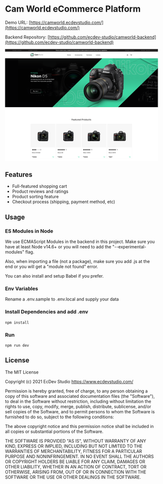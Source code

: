 # Cam World eCommerce Platform

Demo URL: [https://camworld.ecdevstudio.com/](https://camworld.ecdevstudio.com/)

Backend Repository: [https://github.com/ecdev-studio/camworld-backend](https://github.com/ecdev-studio/camworld-backend)

![screenshot](https://github.com/ecdev-studio/ecdev-studio.github.io/blob/main/screenshot.png)

## Features

- Full-featured shopping cart
- Product reviews and ratings
- Product sorting feature
- Checkout process (shipping, payment method, etc)

## Usage

### ES Modules in Node

We use ECMAScript Modules in the backend in this project. Make sure you have at least Node v14.6+ or you will need to add the "--experimental-modules" flag.

Also, when importing a file (not a package), make sure you add .js at the end or you will get a "module not found" error.

You can also install and setup Babel if you prefer.

### Env Variables

Rename a .env.sample to .env.local and supply your data

### Install Dependencies and add .env

```
npm install
```

### Run

```
npm run dev
```

## License

The MIT License

Copyright (c) 2021 EcDev Studio https://www.ecdevstudio.com/

Permission is hereby granted, free of charge, to any person obtaining a copy
of this software and associated documentation files (the "Software"), to deal
in the Software without restriction, including without limitation the rights
to use, copy, modify, merge, publish, distribute, sublicense, and/or sell
copies of the Software, and to permit persons to whom the Software is
furnished to do so, subject to the following conditions:

The above copyright notice and this permission notice shall be included in
all copies or substantial portions of the Software.

THE SOFTWARE IS PROVIDED "AS IS", WITHOUT WARRANTY OF ANY KIND, EXPRESS OR
IMPLIED, INCLUDING BUT NOT LIMITED TO THE WARRANTIES OF MERCHANTABILITY,
FITNESS FOR A PARTICULAR PURPOSE AND NONINFRINGEMENT. IN NO EVENT SHALL THE
AUTHORS OR COPYRIGHT HOLDERS BE LIABLE FOR ANY CLAIM, DAMAGES OR OTHER
LIABILITY, WHETHER IN AN ACTION OF CONTRACT, TORT OR OTHERWISE, ARISING FROM,
OUT OF OR IN CONNECTION WITH THE SOFTWARE OR THE USE OR OTHER DEALINGS IN
THE SOFTWARE.
